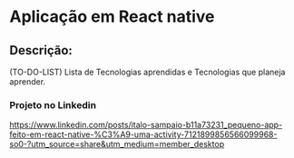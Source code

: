 # Aplicação em React native
## Descrição: 
(TO-DO-LIST)
Lista de Tecnologias aprendidas e Tecnologias que planeja aprender.
### Projeto no Linkedin
https://www.linkedin.com/posts/italo-sampaio-b11a73231_pequeno-app-feito-em-react-native-%C3%A9-uma-activity-7121899856566099968-so0-?utm_source=share&utm_medium=member_desktop
